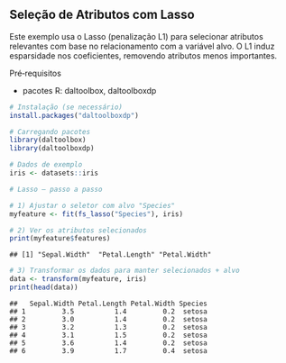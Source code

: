 ## Seleção de Atributos com Lasso

Este exemplo usa o Lasso (penalização L1) para selecionar atributos relevantes com base no relacionamento com a variável alvo. O L1 induz esparsidade nos coeficientes, removendo atributos menos importantes.

Pré‑requisitos
- pacotes R: daltoolbox, daltoolboxdp


``` r
# Instalação (se necessário)
install.packages("daltoolboxdp")
```


``` r
# Carregando pacotes
library(daltoolbox)
library(daltoolboxdp)
```



``` r
# Dados de exemplo
iris <- datasets::iris
```


``` r
# Lasso — passo a passo

# 1) Ajustar o seletor com alvo "Species"
myfeature <- fit(fs_lasso("Species"), iris)

# 2) Ver os atributos selecionados
print(myfeature$features)
```

```
## [1] "Sepal.Width"  "Petal.Length" "Petal.Width"
```

``` r
# 3) Transformar os dados para manter selecionados + alvo
data <- transform(myfeature, iris)
print(head(data))
```

```
##   Sepal.Width Petal.Length Petal.Width Species
## 1         3.5          1.4         0.2  setosa
## 2         3.0          1.4         0.2  setosa
## 3         3.2          1.3         0.2  setosa
## 4         3.1          1.5         0.2  setosa
## 5         3.6          1.4         0.2  setosa
## 6         3.9          1.7         0.4  setosa
```

